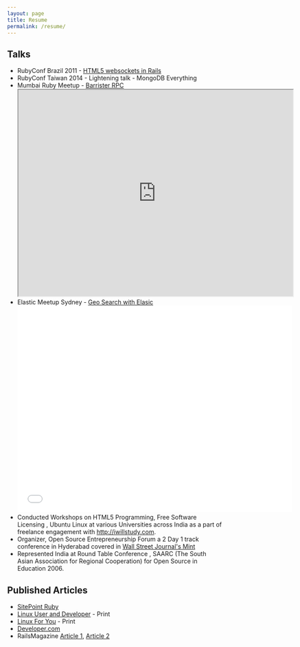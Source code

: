 ```yaml
---
layout: page
title: Resume
permalink: /resume/
---
```


## Talks

- RubyConf Brazil 2011 - [HTML5 websockets in Rails](http://evts.at/1fKv9m2)
- RubyConf Taiwan 2014 - Lightening talk - MongoDB Everything
- Mumbai Ruby Meetup - [Barrister RPC](http://slides.com/saurabhbhatia/geo-elastic#/)
  <iframe src="https://drive.google.com/file/d/0ByHaJIp_Oob4MlA3dXlxZWx3Q0U/preview" width="640" height="480"></iframe>
- Elastic Meetup Sydney - [Geo Search with Elasic](http://slides.com/saurabhbhatia/geo-elastic#/)
  <iframe src="//slides.com/saurabhbhatia/geo-elastic/embed" width="640" height="480" scrolling="no" frameborder="0" webkitallowfullscreen mozallowfullscreen allowfullscreen></iframe>
- Conducted Workshops on HTML5 Programming, Free Software Licensing , Ubuntu Linux at various Universities across India as a part of freelance engagement with http://iwillstudy.com.
- Organizer, Open Source Entrepreneurship Forum a 2 Day 1 track conference in Hyderabad covered in [Wall Street Journal's Mint](http://goo.gl/GtPR3 )
- Represented India at Round Table Conference , SAARC (The South Asian Association for Regional Cooperation) for Open Source in Education 2006.

## Published Articles

- [SitePoint Ruby](http://www.sitepoint.com/author/sbhatia/)
- [Linux User and Developer](http://linuxuser.co.uk) - Print
- [Linux For You](http://linuxforu.com) - Print
- [Developer.com](http://www.developer.com/author/SaurabhBhatia4350.htm)
- RailsMagazine [Article 1](http://goo.gl/oXn6z), [Article 2](http://goo.gl/Tc6FS)
